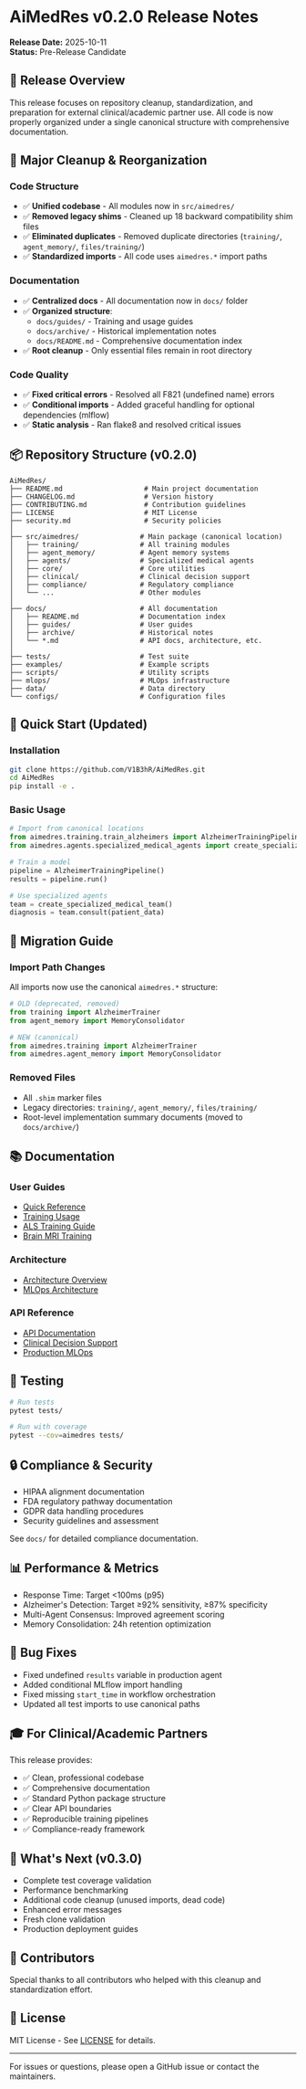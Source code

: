 # AiMedRes v0.2.0 Release Notes

**Release Date:** 2025-10-11  
**Status:** Pre-Release Candidate

## 🎯 Release Overview

This release focuses on repository cleanup, standardization, and preparation for external clinical/academic partner use. All code is now properly organized under a single canonical structure with comprehensive documentation.

## 🧹 Major Cleanup & Reorganization

### Code Structure
- ✅ **Unified codebase** - All modules now in `src/aimedres/`
- ✅ **Removed legacy shims** - Cleaned up 18 backward compatibility shim files
- ✅ **Eliminated duplicates** - Removed duplicate directories (`training/`, `agent_memory/`, `files/training/`)
- ✅ **Standardized imports** - All code uses `aimedres.*` import paths

### Documentation
- ✅ **Centralized docs** - All documentation now in `docs/` folder
- ✅ **Organized structure**:
  - `docs/guides/` - Training and usage guides
  - `docs/archive/` - Historical implementation notes
  - `docs/README.md` - Comprehensive documentation index
- ✅ **Root cleanup** - Only essential files remain in root directory

### Code Quality
- ✅ **Fixed critical errors** - Resolved all F821 (undefined name) errors
- ✅ **Conditional imports** - Added graceful handling for optional dependencies (mlflow)
- ✅ **Static analysis** - Ran flake8 and resolved critical issues

## 📦 Repository Structure (v0.2.0)

```
AiMedRes/
├── README.md                    # Main project documentation
├── CHANGELOG.md                 # Version history
├── CONTRIBUTING.md              # Contribution guidelines
├── LICENSE                      # MIT License
├── security.md                  # Security policies
│
├── src/aimedres/               # Main package (canonical location)
│   ├── training/               # All training modules
│   ├── agent_memory/           # Agent memory systems
│   ├── agents/                 # Specialized medical agents
│   ├── core/                   # Core utilities
│   ├── clinical/               # Clinical decision support
│   ├── compliance/             # Regulatory compliance
│   └── ...                     # Other modules
│
├── docs/                       # All documentation
│   ├── README.md               # Documentation index
│   ├── guides/                 # User guides
│   ├── archive/                # Historical notes
│   └── *.md                    # API docs, architecture, etc.
│
├── tests/                      # Test suite
├── examples/                   # Example scripts
├── scripts/                    # Utility scripts
├── mlops/                      # MLOps infrastructure
├── data/                       # Data directory
└── configs/                    # Configuration files
```

## 🚀 Quick Start (Updated)

### Installation
```bash
git clone https://github.com/V1B3hR/AiMedRes.git
cd AiMedRes
pip install -e .
```

### Basic Usage
```python
# Import from canonical locations
from aimedres.training.train_alzheimers import AlzheimerTrainingPipeline
from aimedres.agents.specialized_medical_agents import create_specialized_medical_team

# Train a model
pipeline = AlzheimerTrainingPipeline()
results = pipeline.run()

# Use specialized agents
team = create_specialized_medical_team()
diagnosis = team.consult(patient_data)
```

## 🔧 Migration Guide

### Import Path Changes
All imports now use the canonical `aimedres.*` structure:

```python
# OLD (deprecated, removed)
from training import AlzheimerTrainer
from agent_memory import MemoryConsolidator

# NEW (canonical)
from aimedres.training import AlzheimerTrainer
from aimedres.agent_memory import MemoryConsolidator
```

### Removed Files
- All `.shim` marker files
- Legacy directories: `training/`, `agent_memory/`, `files/training/`
- Root-level implementation summary documents (moved to `docs/archive/`)

## 📚 Documentation

### User Guides
- [Quick Reference](docs/guides/QUICK_REFERENCE.md)
- [Training Usage](docs/guides/TRAINING_USAGE.md)
- [ALS Training Guide](docs/guides/ALS_TRAINING_GUIDE.md)
- [Brain MRI Training](docs/guides/BRAIN_MRI_TRAINING_IMPLEMENTATION.md)

### Architecture
- [Architecture Overview](docs/ARCHITECTURE_REFACTOR_PLAN.md)
- [MLOps Architecture](docs/MLOPS_ARCHITECTURE.md)

### API Reference
- [API Documentation](docs/API_REFERENCE.md)
- [Clinical Decision Support](docs/CLINICAL_DECISION_SUPPORT_README.md)
- [Production MLOps](docs/PRODUCTION_MLOPS_GUIDE.md)

## 🧪 Testing

```bash
# Run tests
pytest tests/

# Run with coverage
pytest --cov=aimedres tests/
```

## 🔒 Compliance & Security

- HIPAA alignment documentation
- FDA regulatory pathway documentation
- GDPR data handling procedures
- Security guidelines and assessment

See `docs/` for detailed compliance documentation.

## 📊 Performance & Metrics

- Response Time: Target <100ms (p95)
- Alzheimer's Detection: Target ≥92% sensitivity, ≥87% specificity
- Multi-Agent Consensus: Improved agreement scoring
- Memory Consolidation: 24h retention optimization

## 🐛 Bug Fixes

- Fixed undefined `results` variable in production agent
- Added conditional MLflow import handling
- Fixed missing `start_time` in workflow orchestration
- Updated all test imports to use canonical paths

## 🎓 For Clinical/Academic Partners

This release provides:
- ✅ Clean, professional codebase
- ✅ Comprehensive documentation
- ✅ Standard Python package structure
- ✅ Clear API boundaries
- ✅ Reproducible training pipelines
- ✅ Compliance-ready framework

## 🔮 What's Next (v0.3.0)

- Complete test coverage validation
- Performance benchmarking
- Additional code cleanup (unused imports, dead code)
- Enhanced error messages
- Fresh clone validation
- Production deployment guides

## 📝 Contributors

Special thanks to all contributors who helped with this cleanup and standardization effort.

## 📄 License

MIT License - See [LICENSE](LICENSE) for details.

---

For issues or questions, please open a GitHub issue or contact the maintainers.

